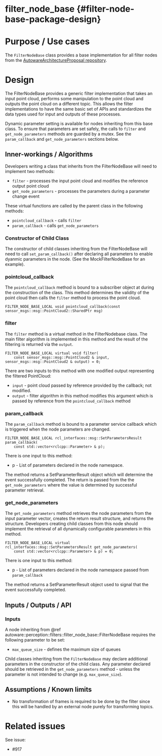 filter_node_base {#filter-node-base-package-design}
===========


# Purpose / Use cases
<!-- Required -->
<!-- Things to consider:
    - Why did we implement this feature? -->

The `FilterNodeBase` class provides a base implementation for all filter nodes from the
[AutowareArchitectureProposal repository](https://github.com/tier4/AutowareArchitectureProposal.iv).

# Design
<!-- Required -->
<!-- Things to consider:
    - How does it work? -->

The FilterNodeBase provides a generic filter implementation that takes an input point cloud,
performs some manipulation to the point cloud and outputs the point cloud on a different topic.
This allows the filter implementations to have the same basic set of APIs and standardizes
the data types used for input and outputs of these processes.

Dynamic parameter setting is available for nodes inheriting from this base class. To ensure that
parameters are set safely, the calls to `filter` and `get_node_parameters` methods are guarded by
a mutex. See the `param_callback` and `get_node_parameters` sections below.

## Inner-workings / Algorithms
<!-- If applicable -->
Developers writing a class that inherits from the FilterNodeBase will need to implement two methods:
 * `filter` - processes the input point cloud and modifies the reference output point cloud
 * `get_node_parameters` - processes the parameters during a parameter change event

These virtual functions are called by the parent class in the following methods:
 * `pointcloud_callback` - calls `filter`
 * `param_callback` - calls `get_node_parameters`

### Constructor of Child Class

The constructor of child classes inheriting from the FilterNodeBase will need to call
`set_param_callback()` after declaring all parameters to enable dyanmic parameters in the node.
(See the MockFilterNodeBase for an example).

### pointcloud_callback

The `pointcloud_callback` method is bound to a subscriber object at during the construction of the
class. This method determines the validity of the point cloud then calls the `filter` method to
process the point cloud.

```{cpp}
FILTER_NODE_BASE_LOCAL void pointcloud_callback(const sensor_msgs::msg::PointCloud2::SharedPtr msg)
```

### filter

The `filter` method is a virtual method in the FilterNodebase class. The main filter algorithm is
implemented in this method and the result of the filtering is returned via the `output`.

```{cpp}
FILTER_NODE_BASE_LOCAL virtual void filter(
    const sensor_msgs::msg::PointCloud2 & input, sensor_msgs::msg::PointCloud2 & output) = 0;
```

There are two inputs to this method with one modified output representing the filtered PointCloud:
- `input` - point cloud passed by reference provided by the callback; not modified. 
- `output` - filter algorithm in this method modifies this argument which is passed by reference
from the `pointcloud_callback` method

### param_callback

The `param_callback` method is bound to a parameter service callback which is triggered when the
node parameters are changed.

```{cpp}
FILTER_NODE_BASE_LOCAL rcl_interfaces::msg::SetParametersResult param_callback(
    const std::vector<rclcpp::Parameter> & p);
```

There is one input to this method:
 - p - List of parameters declared in the node namespace.

The method returns a SetParameterResult object which will determine the event successfully completed.
The return is passed from the the `get_node_parameters` where the value is determined by successful
parameter retrieval.

### get_node_parameters

The `get_node_parameters` method retrieves the node parameters from the input parameter vector,
creates the return result structure, and returns the structure. Developers creating child classes
from this node should implement the retrieval of all dynamically configurable parameters in this
method.

```{cpp}
FILTER_NODE_BASE_LOCAL virtual rcl_interfaces::msg::SetParametersResult get_node_parameters(
    const std::vector<rclcpp::Parameter> & p) = 0;
```

There is one input to this method:
 - p - List of parameters declared in the node namespace passed from `param_callback`

The method returns a SetParameterResult object used to signal that the event successfully completed.


## Inputs / Outputs / API
<!-- Required -->
<!-- Things to consider:
    - How do you use the package / API? -->
### Inputs

A node inheriting from @ref autoware::perception::filters::filter_node_base::FilterNodeBase
requires the following parameter to be set:
- `max_queue_size` - defines the maximum size of queues

Child classes inheriting from the `FilterNodeBase` may declare additional parameters in the
constructor of the child class. Any parameter declared should be retrieved in the
`get_node_parameters` method - unless the parameter is not intended to change (e.g.
`max_queue_size`).


## Assumptions / Known limits
<!-- Required -->

* No transformation of frames is required to be done by the filter since this will be handled by
an external node purely for transforming topics.


# Related issues
<!-- Required -->
See issue:
- #917
